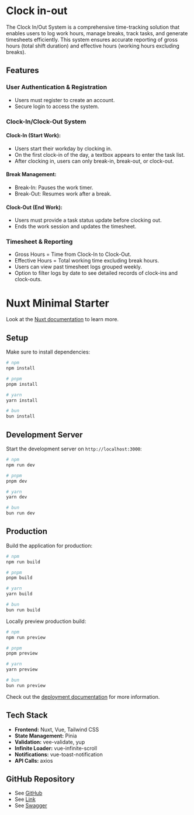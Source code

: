 # Clock in-out

The Clock In/Out System is a comprehensive time-tracking solution that enables users to log work hours, manage breaks, track tasks, and generate timesheets efficiently. This system ensures accurate reporting of gross hours (total shift duration) and effective hours (working hours excluding breaks).

## Features

### **User Authentication & Registration**

- Users must register to create an account.
- Secure login to access the system.

### **Clock-In/Clock-Out System**

#### **Clock-In (Start Work):**

- Users start their workday by clocking in.
- On the first clock-in of the day, a textbox appears to enter the task list.
- After clocking in, users can only break-in, break-out, or clock-out.

#### **Break Management:**

- Break-In: Pauses the work timer.
- Break-Out: Resumes work after a break.

#### **Clock-Out (End Work):**

- Users must provide a task status update before clocking out.
- Ends the work session and updates the timesheet.

### **Timesheet & Reporting**

- Gross Hours = Time from Clock-In to Clock-Out.
- Effective Hours = Total working time excluding break hours.
- Users can view past timesheet logs grouped weekly.
- Option to filter logs by date to see detailed records of clock-ins and clock-outs.

# Nuxt Minimal Starter

Look at the [Nuxt documentation](https://nuxt.com/docs/getting-started/introduction) to learn more.

## Setup

Make sure to install dependencies:

```bash
# npm
npm install

# pnpm
pnpm install

# yarn
yarn install

# bun
bun install
```

## Development Server

Start the development server on `http://localhost:3000`:

```bash
# npm
npm run dev

# pnpm
pnpm dev

# yarn
yarn dev

# bun
bun run dev
```

## Production

Build the application for production:

```bash
# npm
npm run build

# pnpm
pnpm build

# yarn
yarn build

# bun
bun run build
```

Locally preview production build:

```bash
# npm
npm run preview

# pnpm
pnpm preview

# yarn
yarn preview

# bun
bun run preview
```

Check out the [deployment documentation](https://nuxt.com/docs/getting-started/deployment) for more information.

## Tech Stack

- **Frontend:** Nuxt, Vue, Tailwind CSS
- **State Management:** Pinia
- **Validation:** vee-validate, yup
- **Infinite Loader:** vue-infinite-scroll
- **Notifications:** vue-toast-notification
- **API Calls:** axios

## GitHub Repository

- See [GitHub](https://github.com/jaimipatel-Al/Clock-in-out)
- See [Link]()
- See [Swagger]()
